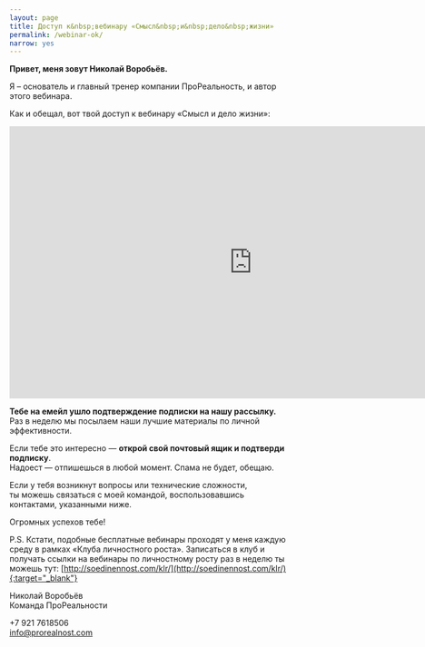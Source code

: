 ```yaml
---
layout: page
title: Доступ к&nbsp;вебинару «Смысл&nbsp;и&nbsp;дело&nbsp;жизни»
permalink: /webinar-ok/
narrow: yes
---
```


**Привет, меня зовут Николай Воробьёв.**

Я – основатель и главный тренер компании ПроРеальность, и автор этого вебинара.

Как и обещал, вот твой доступ к вебинару «Смысл и дело жизни»:

<div class="flex-video widescreen"><iframe width="853" height="480" src="https://www.youtube.com/embed/JVMwO-y4hDk?rel=0" frameborder="0" allowfullscreen></iframe></div>

**Тебе на емейл ушло подтверждение подписки на нашу рассылку.**  
Раз в неделю мы посылаем наши лучшие материалы по личной эффективности. 

Если тебе это интересно — **открой свой почтовый ящик и подтверди подписку**.  
Надоест — отпишешься в любой момент. Спама не будет, обещаю.

Если у тебя возникнут вопросы или технические сложности,  
ты можешь связаться с моей командой, воспользовавшись  
контактами, указанными ниже.

Огромных успехов тебе!

P.S. Кстати, подобные бесплатные вебинары проходят у меня каждую среду в рамках «Клуба личностного роста». Записаться в клуб и получать ссылки на вебинары по личностному росту раз в неделю ты можешь тут: [http://soedinennost.com/klr/](http://soedinennost.com/klr/){:target="_blank"}

Николай Воробьёв  
Команда ПроРеальности

+7 921 7618506  
info@prorealnost.com
